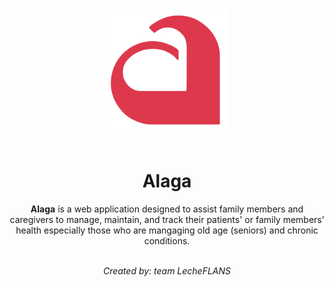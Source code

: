 <p align="center">
  <br>
  <img width="200" src="static\images\alaga_logo_trans.png" alt="logo">
  <br>
  <br>
</p>

<h1 align='center'>Alaga</h1>

<p align='center'>
<strong>Alaga</strong> is a web application designed to assist family members and caregivers to manage, maintain, and track their patients' or family members’ health especially those who are mangaging old age (seniors) and chronic conditions.
<br><br>

<p align='center'>
<i>Created by: team LecheFLANS</i>
<br>